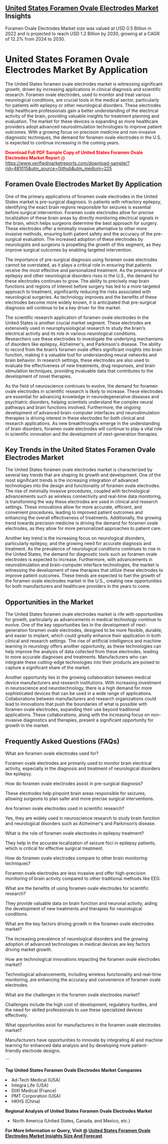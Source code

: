<h2><a href="https://www.verifiedmarketreports.com/download-sample/?rid=481015&amp;utm_source=Github&amp;utm_medium=225" target="_blank">United States Foramen Ovale Electrodes Market</a> Insights</h2><p>Foramen Ovale Electrodes Market size was valued at USD 0.5 Billion in 2022 and is projected to reach USD 1.2 Billion by 2030, growing at a CAGR of 12.2% from 2024 to 2030.</p><p> <h1>United States Foramen Ovale Electrodes Market By Application</h1> <p>The United States foramen ovale electrodes market is witnessing significant growth, driven by increasing applications in clinical diagnosis and scientific research. Foramen ovale electrodes, used to monitor and treat various neurological conditions, are crucial tools in the medical sector, particularly for patients with epilepsy or other neurological disorders. These electrodes help healthcare professionals gain a better understanding of the electrical activity of the brain, providing valuable insights for treatment planning and evaluation. The market for these devices is expanding as more healthcare providers adopt advanced neurostimulation technologies to improve patient outcomes. With a growing focus on precision medicine and non-invasive diagnostic techniques, the demand for foramen ovale electrodes in the U.S. is expected to continue increasing in the coming years. <p><span class=""><span style="color: #ff0000;"><strong>Download Full PDF Sample Copy of United States Foramen Ovale Electrodes Market Report</strong> @ </span><a href="https://www.verifiedmarketreports.com/download-sample/?rid=481015&amp;utm_source=Github&amp;utm_medium=225" target="_blank">https://www.verifiedmarketreports.com/download-sample/?rid=481015&amp;utm_source=Github&amp;utm_medium=225</a></span></p></p> <h2>Foramen Ovale Electrodes Market By Application</h2> <p>One of the primary applications of foramen ovale electrodes in the United States market is pre-surgical diagnosis. In patients with refractory epilepsy, identifying the exact brain regions responsible for seizures is essential before surgical intervention. Foramen ovale electrodes allow for precise localization of these brain areas by directly monitoring electrical signals in the brain, which helps surgeons determine the best approach for surgery. These electrodes offer a minimally invasive alternative to other more invasive methods, ensuring both patient safety and the accuracy of the pre-surgical evaluation. The increased adoption of these electrodes by neurologists and surgeons is propelling the growth of this segment, as they improve surgical outcomes by enabling targeted intervention. <p>The importance of pre-surgical diagnosis using foramen ovale electrodes cannot be overstated, as it plays a critical role in ensuring that patients receive the most effective and personalized treatment. As the prevalence of epilepsy and other neurological disorders rises in the U.S., the demand for these electrodes continues to grow. The ability to precisely map brain functions and regions of interest before surgery has led to a more targeted approach to treatment, significantly reducing the risks associated with neurological surgeries. As technology improves and the benefits of these electrodes become more widely known, it is anticipated that pre-surgical diagnosis will continue to be a key driver for the market.</p> <p>The scientific research application of foramen ovale electrodes in the United States is another crucial market segment. These electrodes are extensively used in neurophysiological research to study the brain’s electrical activity and its role in various neurological conditions. Researchers use these electrodes to investigate the underlying mechanisms of disorders like epilepsy, Alzheimer's, and Parkinson's disease. The ability to record from the brain’s foramen ovale offers significant insights into brain function, making it a valuable tool for understanding neural networks and brain behavior. In research settings, these electrodes are also used to evaluate the effectiveness of new treatments, drug responses, and brain stimulation techniques, providing invaluable data that contributes to the development of novel therapies. <p>As the field of neuroscience continues to evolve, the demand for foramen ovale electrodes in scientific research is likely to increase. These electrodes are essential for advancing knowledge in neurodegenerative diseases and psychiatric disorders, helping scientists understand the complex neural pathways and brain functions involved. Furthermore, the ongoing development of advanced brain-computer interfaces and neurostimulation therapies is driving interest in these electrodes for both clinical and research applications. As new breakthroughs emerge in the understanding of brain disorders, foramen ovale electrodes will continue to play a vital role in scientific innovation and the development of next-generation therapies.</p> <h2>Key Trends in the United States Foramen Ovale Electrodes Market</h2> <p>The United States foramen ovale electrodes market is characterized by several key trends that are shaping its growth and development. One of the most significant trends is the increasing integration of advanced technologies into the design and functionality of foramen ovale electrodes. The rise of minimally invasive procedures, coupled with technological advancements such as wireless connectivity and real-time data monitoring, is transforming the way these electrodes are used in clinical and research settings. These innovations allow for more accurate, efficient, and convenient procedures, leading to improved patient outcomes and enhancing the overall effectiveness of treatments. Additionally, the growing trend towards precision medicine is driving the demand for foramen ovale electrodes, as they allow for more personalized approaches to patient care. <p>Another key trend is the increasing focus on neurological disorders, particularly epilepsy, and the growing need for accurate diagnosis and treatment. As the prevalence of neurological conditions continues to rise in the United States, the demand for diagnostic tools such as foramen ovale electrodes is expected to increase. Furthermore, with advancements in neurostimulation and brain-computer interface technologies, the market is witnessing the development of new therapies that utilize these electrodes to improve patient outcomes. These trends are expected to fuel the growth of the foramen ovale electrodes market in the U.S., creating new opportunities for both manufacturers and healthcare providers in the years to come.</p> <h2>Opportunities in the Market</h2> <p>The United States foramen ovale electrodes market is rife with opportunities for growth, particularly as advancements in medical technology continue to evolve. One of the key opportunities lies in the development of next-generation foramen ovale electrodes, designed to be more flexible, durable, and easier to implant, which could greatly enhance their application in both clinical and research settings. The rise of artificial intelligence and machine learning in neurology offers another opportunity, as these technologies can help improve the analysis of data collected from these electrodes, leading to more accurate diagnoses and treatments. Manufacturers who can integrate these cutting-edge technologies into their products are poised to capture a significant share of the market. <p>Another opportunity lies in the growing collaboration between medical device manufacturers and research institutions. With increasing investment in neuroscience and neurotechnology, there is a high demand for more sophisticated devices that can be used in a wide range of applications. Collaborations between manufacturers and research organizations could lead to innovations that push the boundaries of what is possible with foramen ovale electrodes, expanding their use beyond traditional applications. These collaborations, along with the increasing focus on non-invasive diagnostics and therapies, present a significant opportunity for growth in the market.</p> <h2>Frequently Asked Questions (FAQs)</h2> <p>What are foramen ovale electrodes used for?</p> <p>Foramen ovale electrodes are primarily used to monitor brain electrical activity, especially in the diagnosis and treatment of neurological disorders like epilepsy.</p> <p>How do foramen ovale electrodes assist in pre-surgical diagnosis?</p> <p>These electrodes help pinpoint brain areas responsible for seizures, allowing surgeons to plan safer and more precise surgical interventions.</p> <p>Are foramen ovale electrodes used in scientific research?</p> <p>Yes, they are widely used in neuroscience research to study brain function and neurological disorders such as Alzheimer's and Parkinson’s disease.</p> <p>What is the role of foramen ovale electrodes in epilepsy treatment?</p> <p>They help in the accurate localization of seizure foci in epilepsy patients, which is critical for effective surgical treatment.</p> <p>How do foramen ovale electrodes compare to other brain monitoring techniques?</p> <p>Foramen ovale electrodes are less invasive and offer high-precision monitoring of brain activity compared to other traditional methods like EEG.</p> <p>What are the benefits of using foramen ovale electrodes for scientific research?</p> <p>They provide valuable data on brain function and neuronal activity, aiding the development of new treatments and therapies for neurological conditions.</p> <p>What are the key factors driving growth in the foramen ovale electrodes market?</p> <p>The increasing prevalence of neurological disorders and the growing adoption of advanced technologies in medical devices are key factors driving market growth.</p> <p>How are technological innovations impacting the foramen ovale electrodes market?</p> <p>Technological advancements, including wireless functionality and real-time monitoring, are enhancing the accuracy and convenience of foramen ovale electrodes.</p> <p>What are the challenges in the foramen ovale electrodes market?</p> <p>Challenges include the high cost of development, regulatory hurdles, and the need for skilled professionals to use these specialized devices effectively.</p> <p>What opportunities exist for manufacturers in the foramen ovale electrodes market?</p> <p>Manufacturers have opportunities to innovate by integrating AI and machine learning for enhanced data analysis and by developing more patient-friendly electrode designs.</p> ```</p><p><strong>Top United States Foramen Ovale Electrodes Market Companies</strong></p><div data-test-id=""><p><li>Ad-Tech Medical (USA)</li><li> Integra Life (USA)</li><li> DIXI Medical (France)</li><li> PMT Corporation (USA)</li><li> HKHS (China)</li></p><div><strong>Regional Analysis of&nbsp;United States Foramen Ovale Electrodes Market</strong></div><ul><li dir="ltr"><p dir="ltr">North America&nbsp;(United States, Canada, and Mexico, etc.)</p></li></ul><p><strong>For More Information or Query, Visit @&nbsp;</strong><strong><a href="https://www.verifiedmarketreports.com/product/foramen-ovale-electrodes-market-size-and-forecast/?utm_source=Github&amp;utm_medium=225" target="_blank">United States Foramen Ovale Electrodes Market Insights Size And Forecast</a></strong></p></div>
